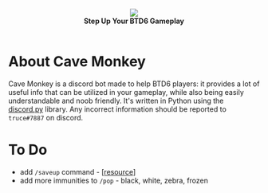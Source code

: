 <div align="center">
  <br>
  <img src="https://user-images.githubusercontent.com/107202816/216810542-475cf39e-c715-40aa-ae09-834e059f241a.png" align="center">
  <br>
  <strong>Step Up Your BTD6 Gameplay</strong>
  <br>
  <br>
</div>

# About Cave Monkey
Cave Monkey is a discord bot made to help BTD6 players: it provides a lot of useful info that can be utilized in your gameplay, while also being easily understandable and noob friendly. It's written in Python using the [discord.py](https://github.com/Rapptz/discord.py) library. Any incorrect information should be reported to `truce#7887` on discord.

# To Do
* add `/saveup` command - [[resource](https://topper64.co.uk/nk/btd6/income/medium)]
* add more immunities to `/pop` - black, white, zebra, frozen
